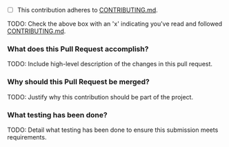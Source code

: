 - [ ] This contribution adheres to [CONTRIBUTING.md](https://github.com/ni/nisync-python/blob/main/CONTRIBUTING.md).

TODO: Check the above box with an 'x' indicating you've read and followed [CONTRIBUTING.md](https://github.com/ni/nisync-python/blob/main/CONTRIBUTING.md).

### What does this Pull Request accomplish?

TODO: Include high-level description of the changes in this pull request.

### Why should this Pull Request be merged?

TODO: Justify why this contribution should be part of the project.

### What testing has been done?

TODO: Detail what testing has been done to ensure this submission meets requirements.
